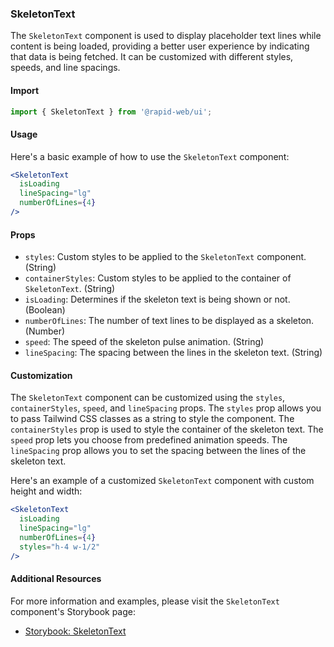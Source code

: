 ### SkeletonText

The `SkeletonText` component is used to display placeholder text lines while content is being loaded, providing a better user experience by indicating that data is being fetched. It can be customized with different styles, speeds, and line spacings.

#### Import
```jsx
import { SkeletonText } from '@rapid-web/ui';
```

#### Usage

Here's a basic example of how to use the `SkeletonText` component:
```jsx
<SkeletonText
  isLoading
  lineSpacing="lg"
  numberOfLines={4}
/>
```

#### Props

-   `styles`: Custom styles to be applied to the `SkeletonText` component. (String)
-   `containerStyles`: Custom styles to be applied to the container of `SkeletonText`. (String)
-   `isLoading`: Determines if the skeleton text is being shown or not. (Boolean)
-   `numberOfLines`: The number of text lines to be displayed as a skeleton. (Number)
-   `speed`: The speed of the skeleton pulse animation. (String)
-   `lineSpacing`: The spacing between the lines in the skeleton text. (String)

#### Customization

The `SkeletonText` component can be customized using the `styles`, `containerStyles`, `speed`, and `lineSpacing` props. The `styles` prop allows you to pass Tailwind CSS classes as a string to style the component. The `containerStyles` prop is used to style the container of the skeleton text. The `speed` prop lets you choose from predefined animation speeds. The `lineSpacing` prop allows you to set the spacing between the lines of the skeleton text.

Here's an example of a customized `SkeletonText` component with custom height and width:
```jsx
<SkeletonText
  isLoading
  lineSpacing="lg"
  numberOfLines={4}
  styles="h-4 w-1/2"
/>
```

#### Additional Resources

For more information and examples, please visit the `SkeletonText` component's Storybook page:

-   [Storybook: SkeletonText](https://storybook.rapid.cincinnati.ventures/?path=/docs/components-feedback-skeletontext--primary)

